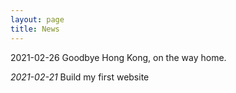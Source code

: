 ```yaml
---
layout: page
title: News
---
```


2021-02-26 Goodbye Hong Kong, on the way home.



*2021-02-21*  Build my first website